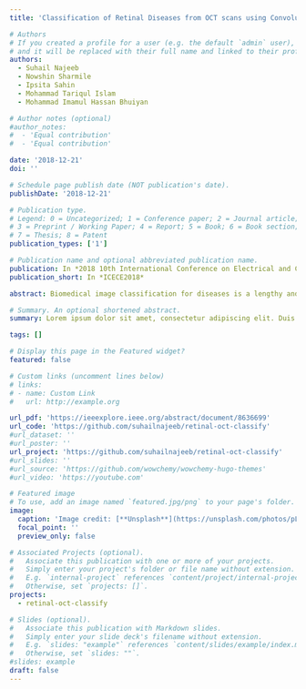 ```yaml
---
title: 'Classification of Retinal Diseases from OCT scans using Convolutional Neural Networks'

# Authors
# If you created a profile for a user (e.g. the default `admin` user), write the username (folder name) here
# and it will be replaced with their full name and linked to their profile.
authors:
  - Suhail Najeeb
  - Nowshin Sharmile
  - Ipsita Sahin
  - Mohammad Tariqul Islam
  - Mohammad Imamul Hassan Bhuiyan

# Author notes (optional)
#author_notes:
#  - 'Equal contribution'
#  - 'Equal contribution'

date: '2018-12-21'
doi: ''

# Schedule page publish date (NOT publication's date).
publishDate: '2018-12-21'

# Publication type.
# Legend: 0 = Uncategorized; 1 = Conference paper; 2 = Journal article;
# 3 = Preprint / Working Paper; 4 = Report; 5 = Book; 6 = Book section;
# 7 = Thesis; 8 = Patent
publication_types: ['1']

# Publication name and optional abbreviated publication name.
publication: In *2018 10th International Conference on Electrical and Computer Engineering (ICECE)*
publication_short: In *ICECE2018*

abstract: Biomedical image classification for diseases is a lengthy and manual process. However, recent progress in computer vision has enabled detection and classification of medical images using machine intelligence a more feasible solution. We explore the possibility of automated detection and classification of retinal abnormlaities from retinal OCT scan images of ptients. We develop an algorithm to detect the region of interest from a retinal OCT scan and use a computationally inexpensive signle layer convolutional neural network structure for the classification process. Our model is trained on an open sourece retinal OCT dataset containing 83,484 images of various tunnel disease patients and provides a feasible classification accuracy.

# Summary. An optional shortened abstract.
summary: Lorem ipsum dolor sit amet, consectetur adipiscing elit. Duis posuere tellus ac convallis placerat. Proin tincidunt magna sed ex sollicitudin condimentum.

tags: []

# Display this page in the Featured widget?
featured: false

# Custom links (uncomment lines below)
# links:
# - name: Custom Link
#   url: http://example.org

url_pdf: 'https://ieeexplore.ieee.org/abstract/document/8636699'
url_code: 'https://github.com/suhailnajeeb/retinal-oct-classify'
#url_dataset: ''
#url_poster: ''
url_project: 'https://github.com/suhailnajeeb/retinal-oct-classify'
#url_slides: ''
#url_source: 'https://github.com/wowchemy/wowchemy-hugo-themes'
#url_video: 'https://youtube.com'

# Featured image
# To use, add an image named `featured.jpg/png` to your page's folder.
image:
  caption: 'Image credit: [**Unsplash**](https://unsplash.com/photos/pLCdAaMFLTE)'
  focal_point: ''
  preview_only: false

# Associated Projects (optional).
#   Associate this publication with one or more of your projects.
#   Simply enter your project's folder or file name without extension.
#   E.g. `internal-project` references `content/project/internal-project/index.md`.
#   Otherwise, set `projects: []`.
projects:
  - retinal-oct-classify

# Slides (optional).
#   Associate this publication with Markdown slides.
#   Simply enter your slide deck's filename without extension.
#   E.g. `slides: "example"` references `content/slides/example/index.md`.
#   Otherwise, set `slides: ""`.
#slides: example
draft: false
---
```


<!-- {{% callout note %}}
Click the _Cite_ button above to demo the feature to enable visitors to import publication metadata into their reference management software.
{{% /callout %}}

{{% callout note %}}
Create your slides in Markdown - click the _Slides_ button to check out the example.
{{% /callout %}}

Supplementary notes can be added here, including [code, math, and images](https://wowchemy.com/docs/writing-markdown-latex/). -->
